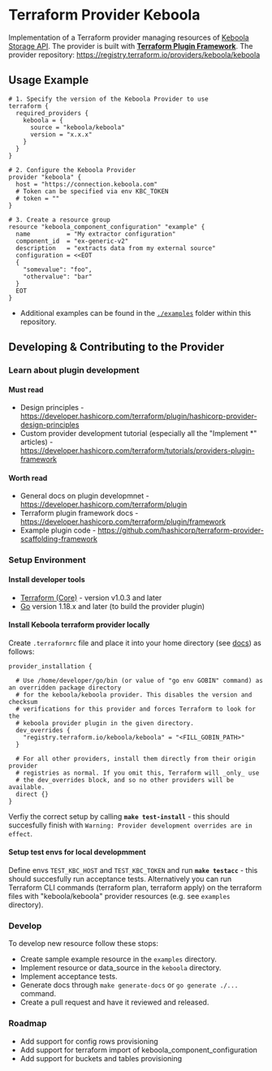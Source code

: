 # Terraform Provider Keboola

Implementation of a Terraform provider managing resources of [Keboola Storage API](https://keboola.docs.apiary.io/).
The provider is built with [**Terraform Plugin Framework**](https://developer.hashicorp.com/terraform/plugin/framework).
The provider repository: https://registry.terraform.io/providers/keboola/keboola


## Usage Example
```hcl
# 1. Specify the version of the Keboola Provider to use
terraform {
  required_providers {
    keboola = {
      source = "keboola/keboola"
      version = "x.x.x"
    }
  }
}

# 2. Configure the Keboola Provider
provider "keboola" {
  host = "https://connection.keboola.com"
  # Token can be specified via env KBC_TOKEN
  # token = ""
}

# 3. Create a resource group
resource "keboola_component_configuration" "example" {
  name          = "My extractor configuration"
  component_id  = "ex-generic-v2"
  description   = "extracts data from my external source"
  configuration = <<EOT
  {
    "somevalue": "foo",
    "othervalue": "bar"
  }
  EOT
}
```
* Additional examples can be found in the [`./examples`](./examples/) folder within this repository.

## Developing & Contributing to the Provider

### Learn about plugin development

#### Must read
- Design principles - https://developer.hashicorp.com/terraform/plugin/hashicorp-provider-design-principles
- Custom provider development tutorial (especially all the "Implement *" articles) - https://developer.hashicorp.com/terraform/tutorials/providers-plugin-framework

#### Worth read
- General docs on plugin developmnet - https://developer.hashicorp.com/terraform/plugin
- Terraform plugin framework docs - https://developer.hashicorp.com/terraform/plugin/framework
- Example plugin code - https://github.com/hashicorp/terraform-provider-scaffolding-framework

### Setup Environment

#### Install developer tools
* [Terraform (Core)](https://www.terraform.io/downloads.html) - version v1.0.3 and later
* [Go](https://golang.org/doc/install) version 1.18.x and later (to build the provider plugin)
#### Install Keboola terraform provider locally
Create `.terraformrc` file and place it into your home directory (see [docs](https://developer.hashicorp.com/terraform/tutorials/providers-plugin-framework/providers-plugin-framework-provider#prepare-terraform-for-local-provider-install)) as follows:

```hcl
provider_installation {

  # Use /home/developer/go/bin (or value of "go env GOBIN" command) as an overridden package directory
  # for the keboola/keboola provider. This disables the version and checksum
  # verifications for this provider and forces Terraform to look for the
  # keboola provider plugin in the given directory.
  dev_overrides {
    "registry.terraform.io/keboola/keboola" = "<FILL_GOBIN_PATH>"
  }

  # For all other providers, install them directly from their origin provider
  # registries as normal. If you omit this, Terraform will _only_ use
  # the dev_overrides block, and so no other providers will be available.
  direct {}
}
```

Verfiy the correct setup by calling **`make test-install`** - this should succesfully finish with `Warning: Provider development overrides are in effect`.

#### Setup test envs for local developmment
Define envs `TEST_KBC_HOST` and `TEST_KBC_TOKEN` and run **`make testacc`** - this should succesfully run acceptance tests.
Alternatively you can run Terraform CLI commands (terraform plan, terraform apply) on the terraform files with "keboola/keboola" provider resources (e.g. see `examples` directory).

### Develop
To develop new resource follow these stops:
- Create sample example resource in the `examples` directory.
- Implement resource or data_source in the `keboola` directory.
- Implement acceptance tests.
- Generate docs through `make generate-docs` or `go generate ./...` command.
- Create a pull request and have it reviewed and released.

### Roadmap
- Add support for config rows provisioning
- Add support for terraform import of keboola_component_configuration
- Add support for buckets and tables provisioning
